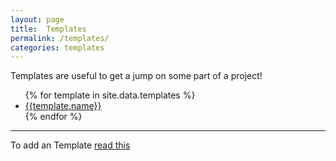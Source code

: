 ```yaml
---
layout: page
title:  Templates
permalink: /templates/
categories: templates
---
```


Templates are useful to get a jump on some part of a project!


<ul>
  {% for template in site.data.templates %}
  <li>
    <a href="{% if template.url %}{{design.url}}{% else %}/template/{{template.path}}{%endif%}">{{template.name}}</a>
  </li>
  {% endfor %}
</ul>

---

To add an Template [read this]({{site.url_repo}}#adding-items)
